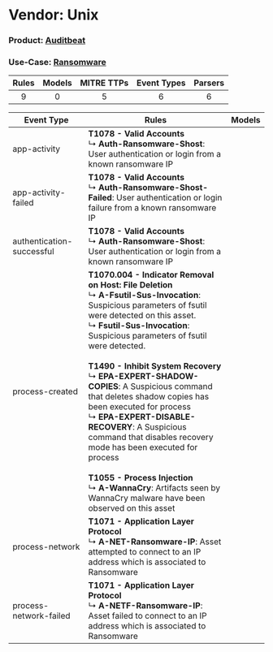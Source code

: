 Vendor: Unix
============
### Product: [Auditbeat](../ds_unix_auditbeat.md)
### Use-Case: [Ransomware](../../../../UseCases/uc_ransomware.md)

| Rules | Models | MITRE TTPs | Event Types | Parsers |
|:-----:|:------:|:----------:|:-----------:|:-------:|
|   9   |   0    |     5      |      6      |    6    |

| Event Type                | Rules                                                                                                                                                                                                                                                                                                                                                                                                                                                                                                                                                                                                                                                                              | Models |
| ------------------------- | ---------------------------------------------------------------------------------------------------------------------------------------------------------------------------------------------------------------------------------------------------------------------------------------------------------------------------------------------------------------------------------------------------------------------------------------------------------------------------------------------------------------------------------------------------------------------------------------------------------------------------------------------------------------------------------- | ------ |
| app-activity              | <b>T1078 - Valid Accounts</b><br> ↳ <b>Auth-Ransomware-Shost</b>: User authentication or login from a known ransomware IP                                                                                                                                                                                                                                                                                                                                                                                                                                                                                                                                                          |        |
| app-activity-failed       | <b>T1078 - Valid Accounts</b><br> ↳ <b>Auth-Ransomware-Shost-Failed</b>: User authentication or login failure from a known ransomware IP                                                                                                                                                                                                                                                                                                                                                                                                                                                                                                                                           |        |
| authentication-successful | <b>T1078 - Valid Accounts</b><br> ↳ <b>Auth-Ransomware-Shost</b>: User authentication or login from a known ransomware IP                                                                                                                                                                                                                                                                                                                                                                                                                                                                                                                                                          |        |
| process-created           | <b>T1070.004 - Indicator Removal on Host: File Deletion</b><br> ↳ <b>A-Fsutil-Sus-Invocation</b>: Suspicious parameters of fsutil were detected on this asset.<br> ↳ <b>Fsutil-Sus-Invocation</b>: Suspicious parameters of fsutil were detected.<br><br><b>T1490 - Inhibit System Recovery</b><br> ↳ <b>EPA-EXPERT-SHADOW-COPIES</b>: A Suspicious command that deletes shadow copies has been executed for process<br> ↳ <b>EPA-EXPERT-DISABLE-RECOVERY</b>: A Suspicious command that disables recovery mode has been executed for process<br><br><b>T1055 - Process Injection</b><br> ↳ <b>A-WannaCry</b>: Artifacts seen by WannaCry malware have been observed on this asset |        |
| process-network           | <b>T1071 - Application Layer Protocol</b><br> ↳ <b>A-NET-Ransomware-IP</b>: Asset attempted to connect to an IP address which is associated to Ransomware                                                                                                                                                                                                                                                                                                                                                                                                                                                                                                                          |        |
| process-network-failed    | <b>T1071 - Application Layer Protocol</b><br> ↳ <b>A-NETF-Ransomware-IP</b>: Asset failed to connect to an IP address which is associated to Ransomware                                                                                                                                                                                                                                                                                                                                                                                                                                                                                                                            |        |